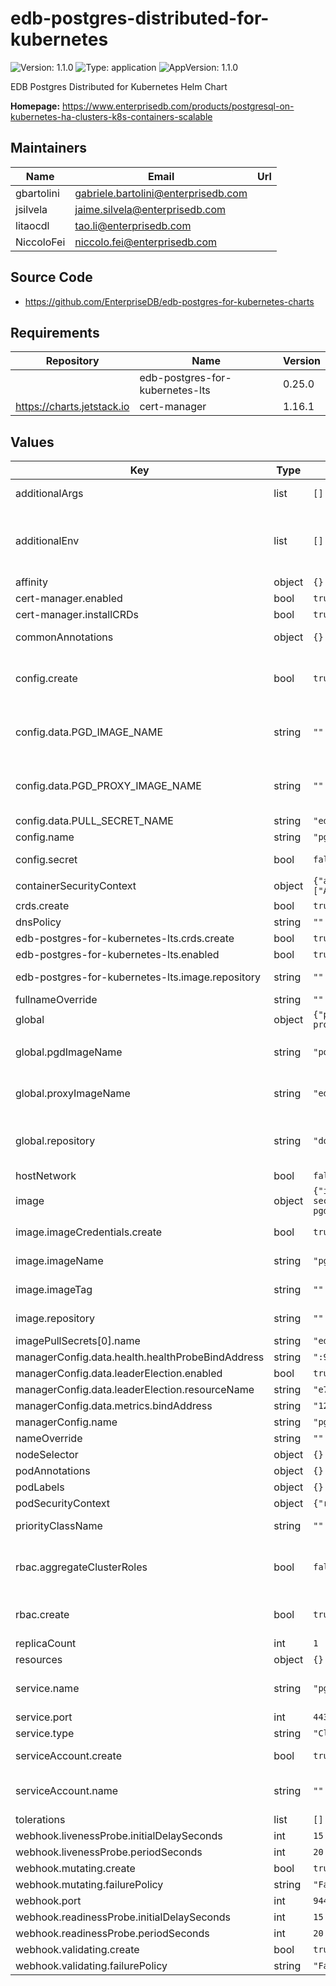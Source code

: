 # edb-postgres-distributed-for-kubernetes

![Version: 1.1.0](https://img.shields.io/badge/Version-1.1.0-informational?style=flat-square) ![Type: application](https://img.shields.io/badge/Type-application-informational?style=flat-square) ![AppVersion: 1.1.0](https://img.shields.io/badge/AppVersion-1.1.0-informational?style=flat-square)

EDB Postgres Distributed for Kubernetes Helm Chart

**Homepage:** <https://www.enterprisedb.com/products/postgresql-on-kubernetes-ha-clusters-k8s-containers-scalable>

## Maintainers

| Name | Email | Url |
| ---- | ------ | --- |
| gbartolini | <gabriele.bartolini@enterprisedb.com> |  |
| jsilvela | <jaime.silvela@enterprisedb.com> |  |
| litaocdl | <tao.li@enterprisedb.com> |  |
| NiccoloFei | <niccolo.fei@enterprisedb.com> |  |

## Source Code

* <https://github.com/EnterpriseDB/edb-postgres-for-kubernetes-charts>

## Requirements

| Repository | Name | Version |
|------------|------|---------|
|  | edb-postgres-for-kubernetes-lts | 0.25.0 |
| https://charts.jetstack.io | cert-manager | 1.16.1 |

## Values

| Key | Type | Default | Description |
|-----|------|---------|-------------|
| additionalArgs | list | `[]` | Additional arguments to be added to the operator's args list |
| additionalEnv | list | `[]` | Array containing extra environment variables which can be templated. For example:  - name: RELEASE_NAME    value: "{{ .Release.Name }}"  - name: MY_VAR    value: "mySpecialKey" |
| affinity | object | `{}` | Affinity for the operator to be installed |
| cert-manager.enabled | bool | `true` |  |
| cert-manager.installCRDs | bool | `true` |  |
| commonAnnotations | object | `{}` | Annotations to be added to all other resources |
| config.create | bool | `true` | Specifies whether to enable the operator's configuration. Enabling this will create a ConfigMap or Secret (based on the 'secret' field) |
| config.data.PGD_IMAGE_NAME | string | `""` | Specifies the location of the pgd image (include path) to be used for the operator this will overwrite the global repository/pgdImageName |
| config.data.PGD_PROXY_IMAGE_NAME | string | `""` | Specifies the location of the pgd-proxy image (include path) to be used for the operator  this will overwrite the global repository/proxyImageName |
| config.data.PULL_SECRET_NAME | string | `"edb-pull-secret"` |  |
| config.name | string | `"pgd-operator-controller-manager-config"` |  |
| config.secret | bool | `false` | Specifies whether it should be stored in a secret, instead of a configmap |
| containerSecurityContext | object | `{"allowPrivilegeEscalation":false,"capabilities":{"drop":["ALL"]},"readOnlyRootFilesystem":true,"runAsGroup":10001,"runAsUser":10001}` | Container Security Context |
| crds.create | bool | `true` |  |
| dnsPolicy | string | `""` |  |
| edb-postgres-for-kubernetes-lts.crds.create | bool | `true` |  |
| edb-postgres-for-kubernetes-lts.enabled | bool | `true` |  |
| edb-postgres-for-kubernetes-lts.image.repository | string | `""` | Specifies the repository of the pg4k operator image, this will overwrite the global repository |
| fullnameOverride | string | `""` |  |
| global | object | `{"pgdImageName":"postgresql-pgd:17.2-5.6.1-1","proxyImageName":"edb-pgd-proxy:5.6.0","repository":"docker.enterprisedb.com/k8s_enterprise_pgd"}` | Global values |
| global.pgdImageName | string | `"postgresql-pgd:17.2-5.6.1-1"` | Specifies the pgd image name to be used for the operator, the image will be downloaded from global repository |
| global.proxyImageName | string | `"edb-pgd-proxy:5.6.0"` | Specifies the pgd-proxy image name to be used for the operator, the image will be downloaded from global repository |
| global.repository | string | `"docker.enterprisedb.com/k8s_enterprise_pgd"` | Specifies the repository where the operator and operand image to be downloaded from repository: docker.enterprisedb.com/k8s_standard_pgd |
| hostNetwork | bool | `false` |  |
| image | object | `{"imageCredentials":{"create":true,"name":"edb-pull-secret","password":"","registry":"docker.enterprisedb.com","username":""},"imageName":"pg4k-pgd","imagePullPolicy":"IfNotPresent","imageTag":"","repository":""}` | operator image configuration |
| image.imageCredentials.create | bool | `true` | Specifies if an imagePullSecret should be created |
| image.imageName | string | `"pg4k-pgd"` | Specifies the name of the operator image to be pulled from repository |
| image.imageTag | string | `""` | Overrides the image tag whose default is the chart appVersion. |
| image.repository | string | `""` | Specifies the repository of the pgd operator image, this will overwrite the global repository |
| imagePullSecrets[0].name | string | `"edb-pull-secret"` |  |
| managerConfig.data.health.healthProbeBindAddress | string | `":9443"` |  |
| managerConfig.data.leaderElection.enabled | bool | `true` |  |
| managerConfig.data.leaderElection.resourceName | string | `"e72f3162.k8s.enterprisedb.io"` |  |
| managerConfig.data.metrics.bindAddress | string | `"127.0.0.1:8080"` |  |
| managerConfig.name | string | `"pgd-operator-manager-config"` |  |
| nameOverride | string | `""` |  |
| nodeSelector | object | `{}` | Nodeselector for the operator to be installed |
| podAnnotations | object | `{}` | Annotations to be added to the pod |
| podLabels | object | `{}` | Labels to be added to the pod |
| podSecurityContext | object | `{"runAsNonRoot":true,"seccompProfile":{"type":"RuntimeDefault"}}` | Security Context for the whole pod |
| priorityClassName | string | `""` | Priority indicates the importance of a Pod relative to other Pods. |
| rbac.aggregateClusterRoles | bool | `false` | Aggregate ClusterRoles to Kubernetes default user-facing roles. Ref: https://kubernetes.io/docs/reference/access-authn-authz/rbac/#user-facing-roles |
| rbac.create | bool | `true` | Specifies whether ClusterRole, ClusterRoleBinding, RoleBinding and Role should be created |
| replicaCount | int | `1` |  |
| resources | object | `{}` |  |
| service.name | string | `"pgd-operator-webhook-service"` | DO NOT CHANGE THE SERVICE NAME as it is currently used to generate the certificate and can not be configured |
| service.port | int | `443` |  |
| service.type | string | `"ClusterIP"` |  |
| serviceAccount.create | bool | `true` | Specifies whether the service account should be created |
| serviceAccount.name | string | `""` | The name of the service account to use. If not set and create is true, a name is generated using the fullname template |
| tolerations | list | `[]` | Tolerations for the operator to be installed |
| webhook.livenessProbe.initialDelaySeconds | int | `15` |  |
| webhook.livenessProbe.periodSeconds | int | `20` |  |
| webhook.mutating.create | bool | `true` |  |
| webhook.mutating.failurePolicy | string | `"Fail"` |  |
| webhook.port | int | `9443` |  |
| webhook.readinessProbe.initialDelaySeconds | int | `15` |  |
| webhook.readinessProbe.periodSeconds | int | `20` |  |
| webhook.validating.create | bool | `true` |  |
| webhook.validating.failurePolicy | string | `"Fail"` |  |

